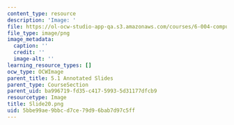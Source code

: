 ```yaml
---
content_type: resource
description: 'Image: '
file: https://ol-ocw-studio-app-qa.s3.amazonaws.com/courses/6-004-computation-structures-spring-2017/5bbe99ae9bbcd7ce79d96bab7d97c5ff_Slide20.png
file_type: image/png
image_metadata:
  caption: ''
  credit: ''
  image-alt: ''
learning_resource_types: []
ocw_type: OCWImage
parent_title: 5.1 Annotated Slides
parent_type: CourseSection
parent_uid: ba996719-fd35-c417-5993-5d31177dfcb9
resourcetype: Image
title: Slide20.png
uid: 5bbe99ae-9bbc-d7ce-79d9-6bab7d97c5ff
---
```

